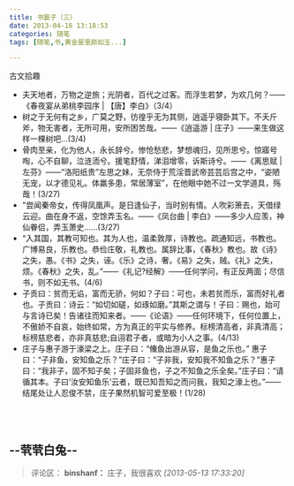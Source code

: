 ```yaml
---
title: 书篓子（三）
date: 2013-04-16 13:18:53
categories: 随笔
tags: [随笔,书,黄金屋里颜如玉...]

---
```

古文拾趣

*   夫天地者，万物之逆旅；光阴者，百代之过客。而浮生若梦，为欢几何？——《春夜宴从弟桃李园序 | 【唐】李白》（3/4）
*   树之于无何有之乡，广莫之野，彷徨乎无为其侧，逍遥乎寝卧其下。不夭斤斧，物无害者，无所可用，安所困苦哉。——《逍遥游 | 庄子》——来生做这样一棵树吧...(3/4)
*   骨肉至亲，化为他人，永长辞兮。惨怆愁悲，梦想魂归，见所思兮。惊寤号啕，心不自聊，泣涟洏兮。援笔舒情，涕泪增零，诉斯诗兮。——《离思赋 | 左芬》——“洛阳纸贵”左思之妹，无奈侍于荒淫晋武帝芸芸后宫之中，“姿陋无宠，以才德见礼。体羸多患，常居薄室”，在他眼中她不过一文学道具，殇哉！(3/27)
*   "尝闻秦帝女，传得凤凰声。是日逢仙子，当时别有情。人吹彩箫去，天借绿云迎。曲在身不返，空馀弄玉名。——《凤台曲 | 李白》——多少人应羡，神仙眷侣，弄玉萧史…...(3/27)
*   “入其国，其教可知也。其为人也，温柔敦厚，诗教也。疏通知远，书教也。广博易良，乐教也。恭俭庄敬，礼教也。属辞比事，《春秋》教也。故《诗》之失，愚。《书》之失，诬。《乐》之诗，奢。《易》之失，贼。《礼》之失，烦。《春秋》之失，乱。”——《礼记?经解》——任何学问，有正反两面；尽信书，则不如无书。(4/6)
*   子贡曰：贫而无谄，富而无骄，何如？子曰：可也，未若贫而乐，富而好礼者也。子贡曰：诗云：“如切如磋，如琢如磨。”其斯之谓与！子曰：赐也，始可与言诗已矣！告诸往而知来者。——《论语》——任何环境下，任何位置上，不傲娇不自哀，始终如常，方为真正的平实与修养。标榜清高者，非真清高；标榜慈悲者，亦非真慈悲;自诩君子者，或暗为小人之事。(4/13)
*   庄子与惠子游于濠梁之上。庄子曰：“儵鱼出游从容，是鱼之乐也。” 惠子曰：“子非鱼，安知鱼之乐？”庄子曰：“子非我，安知我不知鱼之乐？”惠子曰：“我非子，固不知子矣；子固非鱼也，子之不知鱼之乐全矣。”庄子曰：“请循其本。子曰‘汝安知鱼乐’云者，既已知吾知之而问我，我知之濠上也。”——结尾处让人忍俊不禁，庄子果然机智可爱至极！(1/28)

<br /><br />

--茕茕白兔--
---
>评论区：
>**binshanf：** 庄子，我很喜欢  *[2013-05-13 17:33:20]*
>

